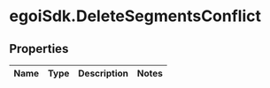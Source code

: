 # egoiSdk.DeleteSegmentsConflict

## Properties
Name | Type | Description | Notes
------------ | ------------- | ------------- | -------------


